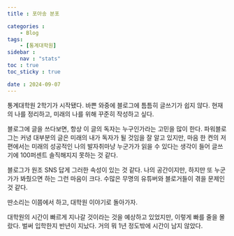 ```yaml
---
title : 포아송 분포

categories : 
    - Blog
tags:
    - [통계대학원]
sidebar :
    nav : "stats"
toc : true
toc_sticky : true

date : 2024-09-07
---
```


통계대학원 2학기가 시작됐다. 바쁜 와중에 블로그에 틈틈히 글쓰기가 쉽지 않다. 
현재의 나를 정리하고, 미래의 나를 위해 꾸준히 작성하고 싶다.

블로그에 글을 쓰다보면, 항상 이 글의 독자는 누구인가라는 고민을 많이 한다.
파워블로그는 커녕 대부분의 글은 미래의 내가 독자가 될 것임을 잘 알고 있지만,
마음 한 켠의 저편에서는 미래의 성공적인 나의 발자취마냥 누군가가 읽을 수 있다는 생각이 들어 글쓰기에 100퍼센트 솔직해지지 못하는 것 같다.

블로그가 원조 SNS 답게 그러한 속성이 있는 것 같다.
나의 공간이지만, 하지만 또 누군가가 봐줬으면 하는 그런 마음이 크다.
수많은 무명의 유튜버와 블로거들이 겪을 문제인 것 같다.

딴소리는 이쯤에서 하고, 대학원 이야기로 돌아가자.

대학원의 시간이 빠르게 지나갈 것이라는 것을 예상하고 있었지만, 이렇게 빠를 줄을 몰랐다.
벌써 입학한지 반년이 지났다. 거의 뭐 1년 정도밖에 시간이 남지 않았다.


